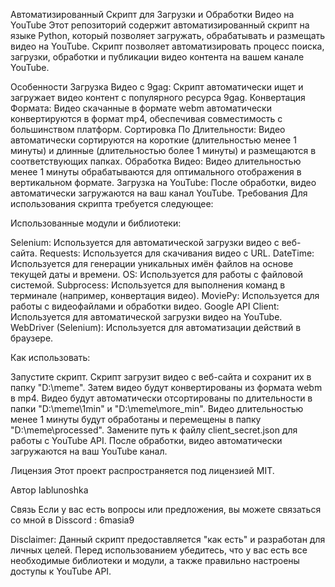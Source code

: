 Автоматизированный Скрипт для Загрузки и Обработки Видео на YouTube
Этот репозиторий содержит автоматизированный скрипт на языке Python, который позволяет загружать, обрабатывать и размещать видео на YouTube. Скрипт позволяет автоматизировать процесс поиска, загрузки, обработки и публикации видео контента на вашем канале YouTube.

Особенности
Загрузка Видео с 9gag: Скрипт автоматически ищет и загружает видео контент с популярного ресурса 9gag.
Конвертация Формата: Видео скачанные в формате webm автоматически конвертируются в формат mp4, обеспечивая совместимость с большинством платформ.
Сортировка По Длительности: Видео автоматически сортируются на короткие (длительностью менее 1 минуты) и длинные (длительностью более 1 минуты) и размещаются в соответствующих папках.
Обработка Видео: Видео длительностью менее 1 минуты обрабатываются для оптимального отображения в вертикальном формате.
Загрузка на YouTube: После обработки, видео автоматически загружаются на ваш канал YouTube.
Требования
Для использования скрипта требуется следующее:

Использованные модули и библиотеки:

Selenium: Используется для автоматической загрузки видео с веб-сайта.
Requests: Используется для скачивания видео с URL.
DateTime: Используется для генерации уникальных имён файлов на основе текущей даты и времени.
OS: Используется для работы с файловой системой.
Subprocess: Используется для выполнения команд в терминале (например, конвертация видео).
MoviePy: Используется для работы с видеофайлами и обработки видео.
Google API Client: Используется для автоматической загрузки видео на YouTube.
WebDriver (Selenium): Используется для автоматизации действий в браузере.



Как использовать:

Запустите скрипт.
Скрипт загрузит видео с веб-сайта и сохранит их в папку "D:\meme".
Затем видео будут конвертированы из формата webm в mp4.
Видео будут автоматически отсортированы по длительности в папки "D:\meme\1min" и "D:\meme\more_min".
Видео длительностью менее 1 минуты будут обработаны и перемещены в папку "D:\meme\processed".
Замените путь к файлу client_secret.json для работы с YouTube API.
После обработки, видео автоматически загружаются на ваш YouTube канал.

Лицензия
Этот проект распространяется под лицензией MIT.


Автор
Iablunoshka

Связь
Если у вас есть вопросы или предложения, вы можете связаться со мной в Disscord : 6masia9

Disclaimer: Данный скрипт предоставляется "как есть" и разработан для личных целей. Перед использованием убедитесь, что у вас есть все необходимые библиотеки и модули, а также правильно настроены доступы к YouTube API.




